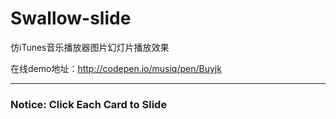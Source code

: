 Swallow-slide
=============

仿iTunes音乐播放器图片幻灯片播放效果

在线demo地址：<http://codepen.io/musiq/pen/Buyjk>


-----------------------------


### Notice: Click Each Card to Slide
